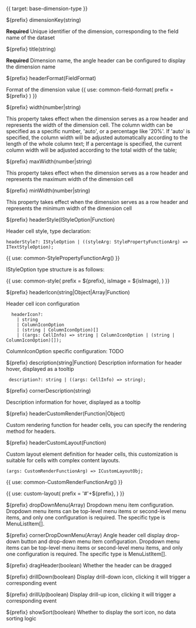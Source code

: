 {{ target: base-dimension-type }}

${prefix} dimensionKey(string)

**Required**  Unique identifier of the dimension, corresponding to the field name of the dataset

${prefix} title(string)

**Required**  Dimension name, the angle header can be configured to display the dimension name

${prefix} headerFormat(FieldFormat)

Format of the dimension value
{{ use: common-field-format(
  prefix = ${prefix}
  ) }}

${prefix} width(number|string)

This property takes effect when the dimension serves as a row header and represents the width of the dimension cell.
The column width can be specified as a specific number, 'auto', or a percentage like '20%'.
If 'auto' is specified, the column width will be adjusted automatically according to the length of the whole column text;
If a percentage is specified, the current column width will be adjusted according to the total width of the table;

${prefix} maxWidth(number|string)

This property takes effect when the dimension serves as a row header and represents the maximum width of the dimension cell

${prefix} minWidth(number|string)

This property takes effect when the dimension serves as a row header and represents the minimum width of the dimension cell

${prefix} headerStyle(IStyleOption|Function)

Header cell style, type declaration:
```
headerStyle?: IStyleOption | ((styleArg: StylePropertyFunctionArg) => ITextStyleOption);
```
{{ use: common-StylePropertyFunctionArg() }}

IStyleOption type structure is as follows:

{{ use: common-style(
  prefix = ${prefix},
  isImage = ${isImage},
) }}

${prefix} headerIcon(string|Object|Array|Function)

Header cell icon configuration

```
  headerIcon?:
    | string
    | ColumnIconOption
    | (string | ColumnIconOption)[]
    | ((args: CellInfo) => string | ColumnIconOption | (string | ColumnIconOption)[]);
```

ColumnIconOption specific configuration: TODO

${prefix} description(string|Function)
Description information for header hover, displayed as a tooltip

```
 description?: string | ((args: CellInfo) => string);
```

${prefix} cornerDescription(string)

Description information for hover, displayed as a tooltip

${prefix} headerCustomRender(Function|Object)

Custom rendering function for header cells, you can specify the rendering method for headers.

${prefix} headerCustomLayout(Function)

Custom layout element definition for header cells, this customization is suitable for cells with complex content layouts.

```
(args: CustomRenderFunctionArg) => ICustomLayoutObj;
```
{{ use: common-CustomRenderFunctionArg() }}

{{ use: custom-layout(
    prefix =  '#'+${prefix},
) }}

${prefix} dropDownMenu(Array)
Dropdown menu item configuration. Dropdown menu items can be top-level menu items or second-level menu items, and only one configuration is required. The specific type is MenuListItem[].

${prefix} cornerDropDownMenu(Array)
Angle header cell display drop-down button and drop-down menu item configuration. Dropdown menu items can be top-level menu items or second-level menu items, and only one configuration is required. The specific type is MenuListItem[].

${prefix} dragHeader(boolean)
Whether the header can be dragged

${prefix} drillDown(boolean)
Display drill-down icon, clicking it will trigger a corresponding event

${prefix} drillUp(boolean)
Display drill-up icon, clicking it will trigger a corresponding event

${prefix} showSort(boolean)
Whether to display the sort icon, no data sorting logic